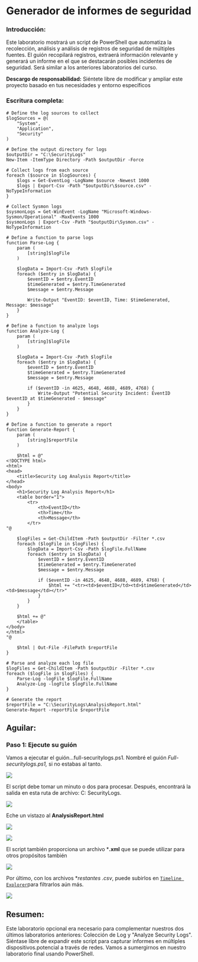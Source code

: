 # Generador de informes de seguridad

### **Introducción:**

Este laboratorio mostrará un script de PowerShell que automatiza la recolección, análisis y análisis de registros de seguridad de múltiples fuentes. El guión recopilará registros, extraerá información relevante y generará un informe en el que se destacarán posibles incidentes de seguridad. Será similar a los anteriores laboratorios del curso.

**Descargo de responsabilidad:** Siéntete libre de modificar y ampliar este proyecto basado en tus necesidades y entorno específicos

### **Escritura completa:**

```plaintext
# Define the log sources to collect
$logSources = @(
    "System",
    "Application",
    "Security"
)

# Define the output directory for logs
$outputDir = "C:\SecurityLogs"
New-Item -ItemType Directory -Path $outputDir -Force

# Collect logs from each source
foreach ($source in $logSources) {
    $logs = Get-EventLog -LogName $source -Newest 1000
    $logs | Export-Csv -Path "$outputDir\$source.csv" -NoTypeInformation
}

# Collect Sysmon logs
$sysmonLogs = Get-WinEvent -LogName "Microsoft-Windows-Sysmon/Operational" -MaxEvents 1000
$sysmonLogs | Export-Csv -Path "$outputDir\Sysmon.csv" -NoTypeInformation

# Define a function to parse logs
function Parse-Log {
    param (
        [string]$logFile
    )
    
    $logData = Import-Csv -Path $logFile
    foreach ($entry in $logData) {
        $eventID = $entry.EventID
        $timeGenerated = $entry.TimeGenerated
        $message = $entry.Message
        
        Write-Output "EventID: $eventID, Time: $timeGenerated, Message: $message"
    }
}

# Define a function to analyze logs
function Analyze-Log {
    param (
        [string]$logFile
    )
    
    $logData = Import-Csv -Path $logFile
    foreach ($entry in $logData) {
        $eventID = $entry.EventID
        $timeGenerated = $entry.TimeGenerated
        $message = $entry.Message
        
        if ($eventID -in 4625, 4648, 4688, 4689, 4768) {
            Write-Output "Potential Security Incident: EventID $eventID at $timeGenerated - $message"
        }
    }
}

# Define a function to generate a report
function Generate-Report {
    param (
        [string]$reportFile
    )
    
    $html = @"
<!DOCTYPE html>
<html>
<head>
    <title>Security Log Analysis Report</title>
</head>
<body>
    <h1>Security Log Analysis Report</h1>
    <table border="1">
        <tr>
            <th>EventID</th>
            <th>Time</th>
            <th>Message</th>
        </tr>
"@

    $logFiles = Get-ChildItem -Path $outputDir -Filter *.csv
    foreach ($logFile in $logFiles) {
        $logData = Import-Csv -Path $logFile.FullName
        foreach ($entry in $logData) {
            $eventID = $entry.EventID
            $timeGenerated = $entry.TimeGenerated
            $message = $entry.Message
            
            if ($eventID -in 4625, 4648, 4688, 4689, 4768) {
                $html += "<tr><td>$eventID</td><td>$timeGenerated</td><td>$message</td></tr>"
            }
        }
    }

    $html += @"
    </table>
</body>
</html>
"@

    $html | Out-File -FilePath $reportFile
}

# Parse and analyze each log file
$logFiles = Get-ChildItem -Path $outputDir -Filter *.csv
foreach ($logFile in $logFiles) {
    Parse-Log -logFile $logFile.FullName
    Analyze-Log -logFile $logFile.FullName
}

# Generate the report
$reportFile = "C:\SecurityLogs\AnalysisReport.html"
Generate-Report -reportFile $reportFile
```

## **Aguilar:**

### Paso 1: Ejecute su guión

Vamos a ejecutar el guión...full-securitylogs.ps1. Nombré el guión _Full-securitylogs.ps1,_ si no estabas al tanto.

![](https://i.imgur.com/PqoU9lL.png)

El script debe tomar un minuto o dos para procesar. Después, encontrará la salida en esta ruta de archivo: C: SecurityLogs.

![](https://i.imgur.com/NOIU8TO.png)

Eche un vistazo al **AnalysisReport.html**

![](https://i.imgur.com/vvfWskz.png)

![](https://i.imgur.com/wEbaU7m.png)

El script también proporciona un archivo ***.xml** que se puede utilizar para otros propósitos también

![](https://i.imgur.com/44Mroz5.png)

Por último, con los archivos **restantes *.csv**, puede subirlos en [`Timeline Explorer`](https://ericzimmerman.github.io/#!index.md)para filtrarlos aún más.

![](https://i.imgur.com/sOLu4pN.png)

## **Resumen:**

Este laboratorio opcional era necesario para complementar nuestros dos últimos laboratorios anteriores: Colección de Log y "Analyze Security Logs". Siéntase libre de expandir este script para capturar informes en múltiples dispositivos.potencial a través de redes. Vamos a sumergirnos en nuestro laboratorio final usando PowerShell.